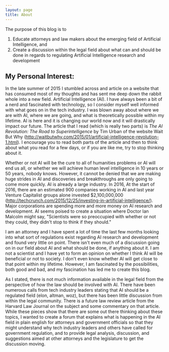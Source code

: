 ```yaml
---
layout: page
title: About
---
```


<div class="message">
  The purpose of this blog is to
    <ol>
      <li> Educate attorneys and law makers about the emerging field of Artificial Intelligence, and </li>
      <li> Create a discussion within the legal field about what can and should be done in regards to regulating Artificial Intelligence research and development</li>
    </ol>
</div>
	
## My Personal Interest:

In the late summer of 2015 I stumbled across and article on a website that has consumed most of my thoughts and has sent me deep down the rabbit whole into a new field. Artificial Intelligence (AI).  I have always been a bit of a nerd and fascinated with technology, so I consider myself well informed with what goes on in the tech industry. I was blown away about where we are with AI, where we are going, and what is theoretically possible within my lifetime. AI is here and it is changing our world now and it will drastically impact our future. The article that I read (which is really two parts) is <i>The AI Revolution: The Road to Superintelligence</i> by Tim Urban of the website Wait But Why (<a>http://waitbutwhy.com/2015/01/artificial-intelligence-revolution-1.html</a>). I encourage you to read both parts of the article and then to think about what you read for a few days, or if you are like me, try to stop thinking about it. 

Whether or not  AI will be the cure to all of humanities problems or AI will end us all, or whether we will achieve human level intelligence in 10 years or 50 years, nobody knows. However, it cannot be denied that we are making huge strides in AI and discoveries and breakthroughs are only going to come more quickly. AI is already a large industry. In 2016, At the start of 2016, there are an estimated 900 companies working in AI and last year Venture Capitalist groups alone invested $2,100,000,000 (<a>http://techcrunch.com/2015/12/25/investing-in-artificial-intelligence/</a>).  Major corporations are spending more and more money on AI research and development. AI seems poised to create a situation where Doctor Ian Malcolm might say, "Scientists were so preoccupied with whether or not they could, they didn't stop to think if they should." 

I am an attorney and I have spent a lot of time the last few months looking into what sort of regulations exist regarding AI research and development and found very little on point. There isn't even much of a discussion going on in our field about AI and what should be done, if anything about it. I am not a scientist and I have yet to form an opinion on whether I think AI will be beneficial or not to society. I don't even know whether AI will get close to that point within my lifetime. However, I am fascinated by the possibilities, both good and bad, and my fascination has led me to create this blog.

As I stated, there is not much information available in the legal field from the perspective of how the law should be involved with AI. There have been numerous calls from tech industry leaders stating that AI should be a regulated field (elon, altman, woz),  but there has been little discussion from within the legal community. There is a future law review article from the Harvard Law Journal on the subject and some commentary on that article. While these pieces show that there are some out there thinking about these topics, I wanted to create a forum that explains what is happening in the AI field in plain english for attorneys and government officials so that they might understand why tech industry leaders and others have called for government regulation, and  to provide legal analysis, discussion, and suggestions aimed at other attorneys and the legislature to get the discussion moving.
